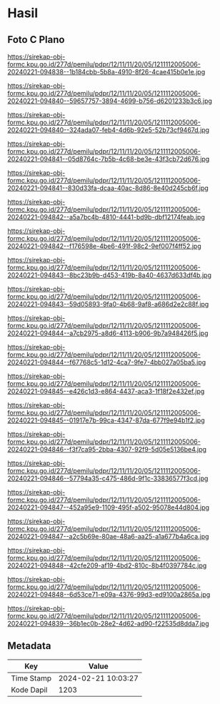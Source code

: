 # Hasil

## Foto C Plano

https://sirekap-obj-formc.kpu.go.id/277d/pemilu/pdpr/12/11/11/20/05/1211112005006-20240221-094838--1b184cbb-5b8a-4910-8f26-4cae415b0e1e.jpg

https://sirekap-obj-formc.kpu.go.id/277d/pemilu/pdpr/12/11/11/20/05/1211112005006-20240221-094840--59657757-3894-4699-b756-d6201233b3c6.jpg

https://sirekap-obj-formc.kpu.go.id/277d/pemilu/pdpr/12/11/11/20/05/1211112005006-20240221-094840--324ada07-feb4-4d6b-92e5-52b73cf9467d.jpg

https://sirekap-obj-formc.kpu.go.id/277d/pemilu/pdpr/12/11/11/20/05/1211112005006-20240221-094841--05d8764c-7b5b-4c68-be3e-43f3cb72d676.jpg

https://sirekap-obj-formc.kpu.go.id/277d/pemilu/pdpr/12/11/11/20/05/1211112005006-20240221-094841--830d33fa-dcaa-40ac-8d86-8e40d245cb6f.jpg

https://sirekap-obj-formc.kpu.go.id/277d/pemilu/pdpr/12/11/11/20/05/1211112005006-20240221-094842--a5a7bc4b-4810-4441-bd9b-dbf12174feab.jpg

https://sirekap-obj-formc.kpu.go.id/277d/pemilu/pdpr/12/11/11/20/05/1211112005006-20240221-094842--f176598e-4be6-491f-98c2-9ef007f4ff52.jpg

https://sirekap-obj-formc.kpu.go.id/277d/pemilu/pdpr/12/11/11/20/05/1211112005006-20240221-094843--8bc23b9b-d453-419b-8a40-4637d633df4b.jpg

https://sirekap-obj-formc.kpu.go.id/277d/pemilu/pdpr/12/11/11/20/05/1211112005006-20240221-094843--59d05893-9fa0-4b68-9af8-a686d2e2c88f.jpg

https://sirekap-obj-formc.kpu.go.id/277d/pemilu/pdpr/12/11/11/20/05/1211112005006-20240221-094844--a7cb2975-a8d6-4113-b906-9b7a948426f5.jpg

https://sirekap-obj-formc.kpu.go.id/277d/pemilu/pdpr/12/11/11/20/05/1211112005006-20240221-094844--f67768c5-1d12-4ca7-9fe7-4bb027a05ba5.jpg

https://sirekap-obj-formc.kpu.go.id/277d/pemilu/pdpr/12/11/11/20/05/1211112005006-20240221-094845--e426c1d3-e864-4437-aca3-1f18f2e432ef.jpg

https://sirekap-obj-formc.kpu.go.id/277d/pemilu/pdpr/12/11/11/20/05/1211112005006-20240221-094845--01917e7b-99ca-4347-87da-677f9e94b1f2.jpg

https://sirekap-obj-formc.kpu.go.id/277d/pemilu/pdpr/12/11/11/20/05/1211112005006-20240221-094846--f3f7ca95-2bba-4307-92f9-5d05e5136be4.jpg

https://sirekap-obj-formc.kpu.go.id/277d/pemilu/pdpr/12/11/11/20/05/1211112005006-20240221-094846--57794a35-c475-486d-9f1c-33836577f3cd.jpg

https://sirekap-obj-formc.kpu.go.id/277d/pemilu/pdpr/12/11/11/20/05/1211112005006-20240221-094847--452a95e9-1109-495f-a502-95078e44d804.jpg

https://sirekap-obj-formc.kpu.go.id/277d/pemilu/pdpr/12/11/11/20/05/1211112005006-20240221-094847--a2c5b69e-80ae-48a6-aa25-a1a677b4a6ca.jpg

https://sirekap-obj-formc.kpu.go.id/277d/pemilu/pdpr/12/11/11/20/05/1211112005006-20240221-094848--42cfe209-af19-4bd2-810c-8b4f0397784c.jpg

https://sirekap-obj-formc.kpu.go.id/277d/pemilu/pdpr/12/11/11/20/05/1211112005006-20240221-094848--6d53ce71-e09a-4376-99d3-ed9100a2865a.jpg

https://sirekap-obj-formc.kpu.go.id/277d/pemilu/pdpr/12/11/11/20/05/1211112005006-20240221-094839--36b1ec0b-28e2-4d62-ad90-f22535d8dda7.jpg


## Metadata

| Key        | Value               |
| ---------- | ------------------- |
| Time Stamp | 2024-02-21 10:03:27 |
| Kode Dapil | 1203                |



